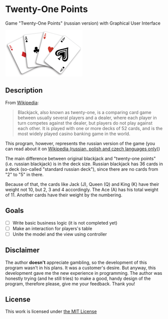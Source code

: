 # Twenty-One Points
Game "Twenty-One Points" (russian version) with Graphical User Interface

![Card set of Aces](/images/card_sets/aces.png)

## Description
From [Wikipedia](https://en.wikipedia.org/wiki/Blackjack):
> Blackjack, also known as twenty-one, is a comparing card game between usually several players and a dealer, where each player in turn competes against the dealer, but players do not play against each other. It is played with one or more decks of 52 cards, and is the most widely played casino banking game in the world.

This program, however, represents the russian version of the game (you can read about it on [Wikipedia (russian, polish and czech languages only)](https://ru.wikipedia.org/wiki/%D0%9E%D1%87%D0%BA%D0%BE_(%D0%B8%D0%B3%D1%80%D0%B0)))

The main difference between original blackjack and "twenty-one points" (i.e. russian blackjack) is in the deck size. Russian blackjack has 36 cards in a deck (so-called "standard russian deck"), since there are no cards from "2" to "5" in there.

Because of that, the cards like Jack (J), Queen (Q) and King (K) have their weight not 10, but 2, 3 and 4 accordingly. The Ace (A) has his total weight of 11. Another cards have their weight by the numbering.

## Goals
- [ ] Write basic business logic (it is not completed yet)
- [ ] Make an interaction for players's table
- [ ] Unite the model and the view using controller

## Disclaimer
The author **doesn't** appreciate gambling, so the development of this program wasn't in his plans. It was a customer's desire. But anyway, this development gave me the new experience in programming. The author was honestly trying (and he still tries) to make a good, handy design of the program, therefore please, give me your feedback. Thank you!

## License
This work is licensed under [the MIT License](https://opensource.org/licenses/MIT)
